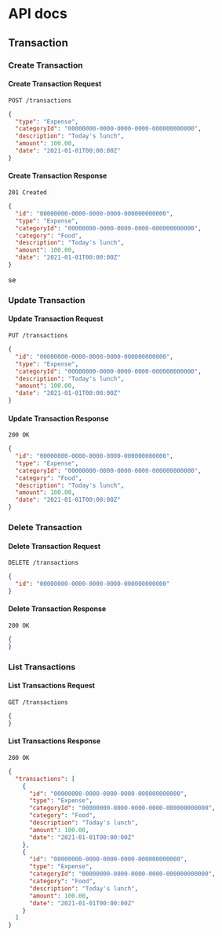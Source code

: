 # API docs

## Transaction

### Create Transaction

#### Create Transaction Request

```http request
POST /transactions
```

```json
{
  "type": "Expense",
  "categoryId": "00000000-0000-0000-0000-000000000000",
  "description": "Today's lunch",
  "amount": 100.00,
  "date": "2021-01-01T00:00:00Z"
}
```

#### Create Transaction Response

```http request
201 Created
```

```json
{
  "id": "00000000-0000-0000-0000-000000000000",
  "type": "Expense",
  "categoryId": "00000000-0000-0000-0000-000000000000",
  "category": "Food",
  "description": "Today's lunch",
  "amount": 100.00,
  "date": "2021-01-01T00:00:00Z"
}
```
se
### Update Transaction

#### Update Transaction Request

```http request
PUT /transactions
```

```json
{
  "id": "00000000-0000-0000-0000-000000000000",
  "type": "Expense",
  "categoryId": "00000000-0000-0000-0000-000000000000",
  "description": "Today's lunch",
  "amount": 100.00,
  "date": "2021-01-01T00:00:00Z"
}
```

#### Update Transaction Response

```http request
200 OK
```

```json
{
  "id": "00000000-0000-0000-0000-000000000000",
  "type": "Expense",
  "categoryId": "00000000-0000-0000-0000-000000000000",
  "category": "Food",
  "description": "Today's lunch",
  "amount": 100.00,
  "date": "2021-01-01T00:00:00Z"
}
```

### Delete Transaction

#### Delete Transaction Request

```http request
DELETE /transactions
```

```json
{
  "id": "00000000-0000-0000-0000-000000000000"
}
```

#### Delete Transaction Response

```http request
200 OK
```

```json
{
}
```

### List Transactions

#### List Transactions Request

```http request
GET /transactions
```

```json
{
}
```

#### List Transactions Response

```http request
200 OK
```

```json
{
  "transactions": [
    {
      "id": "00000000-0000-0000-0000-000000000000",
      "type": "Expense",
      "categoryId": "00000000-0000-0000-0000-000000000000",
      "category": "Food",
      "description": "Today's lunch",
      "amount": 100.00,
      "date": "2021-01-01T00:00:00Z"
    },
    {
      "id": "00000000-0000-0000-0000-000000000000",
      "type": "Expense",
      "categoryId": "00000000-0000-0000-0000-000000000000",
      "category": "Food",
      "description": "Today's lunch",
      "amount": 100.00,
      "date": "2021-01-01T00:00:00Z"
    }
  ]
}
```

